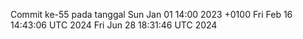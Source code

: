Commit ke-55 pada tanggal Sun Jan 01 14:00 2023 +0100
Fri Feb 16 14:43:06 UTC 2024
Fri Jun 28 18:31:46 UTC 2024
